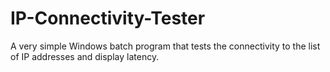 # IP-Connectivity-Tester
A very simple Windows batch program that tests the connectivity to the list of IP addresses and display latency.
